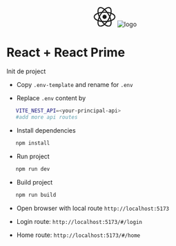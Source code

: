 <div align="center">
<span>
  <svg width="10%" height="10%" viewBox="-10.5 -9.45 21 18.9" fill="none" xmlns="http://www.w3.org/2000/svg" class="text-sm me-0 w-10 h-10 text-link dark:text-link-dark flex origin-center transition-all ease-in-out"><circle cx="0" cy="0" r="2" fill="currentColor"></circle><g stroke="currentColor" stroke-width="1" fill="none"><ellipse rx="10" ry="4.5"></ellipse><ellipse rx="10" ry="4.5" transform="rotate(60)"></ellipse><ellipse rx="10" ry="4.5" transform="rotate(120)"></ellipse></g></svg>
</span>
<span>
  <img alt="logo" src="https://primefaces.org/cdn/primereact/images/primereact-logo-dark.svg">
</span>
</div>

# React + React Prime

Init de project

- Copy `.env-template` and rename for `.env`

- Replace `.env` content by

```bash
   VITE_NEST_API=<your-principal-api>
   #add more api routes
```

- Install dependencies

```bash
   npm install
```

- Run project

```bash
   npm run dev
```

- Build project

```bash
   npm run build
```

- Open browser with local route `http://localhost:5173`

- Login route: `http://localhost:5173/#/login`
- Home route: `http://localhost:5173/#/home`
